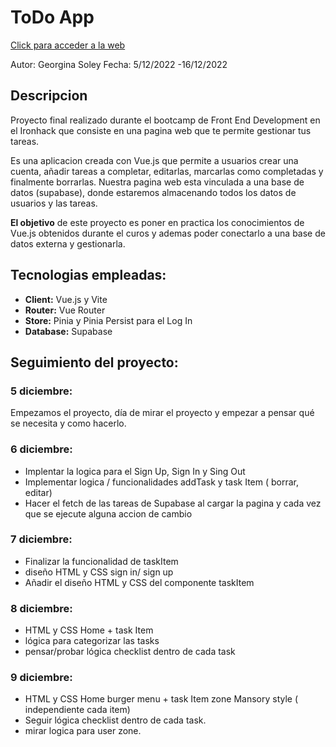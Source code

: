 # [](https://github.com/zantonz/final-project/blob/master/README.md)ToDo App

[Click para acceder a la web](https://todo-zantonz.vercel.app/)

Autor: Georgina Soley
Fecha: 5/12/2022 -16/12/2022

## Descripcion

Proyecto final realizado durante el bootcamp de Front End Development en el Ironhack que consiste en una pagina web que te permite gestionar tus tareas.

Es una aplicacion creada con Vue.js que permite a usuarios crear una cuenta, añadir tareas a completar, editarlas, marcarlas como completadas y finalmente borrarlas. Nuestra pagina web esta vinculada a una base de datos (supabase), donde estaremos almacenando todos los datos de usuarios y las tareas.

**El objetivo** de este proyecto es poner en practica los conocimientos de Vue.js obtenidos durante el curos y ademas poder conectarlo a una base de datos externa y gestionarla.

## Tecnologias empleadas:

- **Client:** Vue.js y Vite
- **Router:** Vue Router
- **Store:** Pinia y Pinia Persist para el Log In
- **Database:** Supabase

## Seguimiento del proyecto:

### 5 diciembre:

Empezamos el proyecto, día de mirar el proyecto y empezar a pensar qué se necesita y como hacerlo.

### 6 diciembre:

- Implentar la logica para el Sign Up, Sign In y Sing Out
- Implementar logica / funcionalidades addTask y task Item ( borrar, editar)
- Hacer el fetch de las tareas de Supabase al cargar la pagina y cada vez que se ejecute alguna accion de cambio

### 7 diciembre:

- Finalizar la funcionalidad de taskItem
- diseño HTML y CSS sign in/ sign up
- Añadir el diseño HTML y CSS del componente taskItem

### 8 diciembre:

- HTML y CSS Home + task Item
- lógica para categorizar las tasks
- pensar/probar lógica checklist dentro de cada task

### 9 diciembre:

- HTML y CSS Home burger menu + task Item zone Mansory style ( independiente cada item)
- Seguir lógica checklist dentro de cada task.
- mirar logica para user zone.
